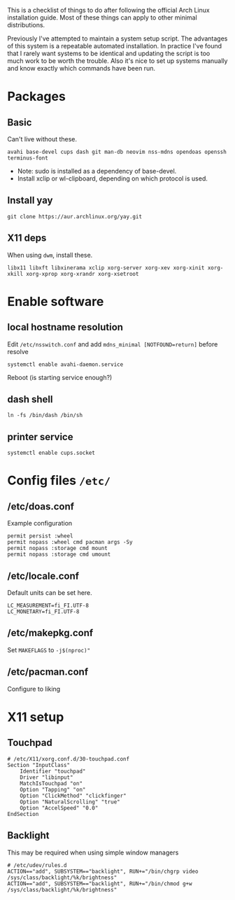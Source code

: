 This is a checklist of things to do after following the official Arch Linux installation guide.
Most of these things can apply to other minimal distributions.

Previously I've attempted to maintain a system setup script.
The advantages of this system is a repeatable automated installation.
In practice I've found that I rarely want systems to be identical and updating the script is too much work to be worth the trouble.
Also it's nice to set up systems manually and know exactly which commands have been run.

# Packages

## Basic

Can't live without these.

```
avahi base-devel cups dash git man-db neovim nss-mdns opendoas openssh terminus-font
```

 - Note: sudo is installed as a dependency of base-devel.
 - Install xclip or wl-clipboard, depending on which protocol is used.

## Install yay

```
git clone https://aur.archlinux.org/yay.git
```

## X11 deps

When using `dwm`, install these.

```
libx11 libxft libxinerama xclip xorg-server xorg-xev xorg-xinit xorg-xkill xorg-xprop xorg-xrandr xorg-xsetroot
```

# Enable software

## local hostname resolution

Edit `/etc/nsswitch.conf` and add `mdns_minimal [NOTFOUND=return]` before resolve
```
systemctl enable avahi-daemon.service
```
Reboot (is starting service enough?)

## dash shell

```
ln -fs /bin/dash /bin/sh
```

## printer service

```
systemctl enable cups.socket
```

# Config files `/etc/`

## /etc/doas.conf

Example configuration

```
permit persist :wheel
permit nopass :wheel cmd pacman args -Sy
permit nopass :storage cmd mount
permit nopass :storage cmd umount
```

## /etc/locale.conf

Default units can be set here.

```
LC_MEASUREMENT=fi_FI.UTF-8
LC_MONETARY=fi_FI.UTF-8
```

## /etc/makepkg.conf

Set `MAKEFLAGS` to `-j$(nproc)"`

## /etc/pacman.conf

Configure to liking

# X11 setup

## Touchpad

```
# /etc/X11/xorg.conf.d/30-touchpad.conf
Section "InputClass"
	Identifier "touchpad"
	Driver "libinput"
	MatchIsTouchpad "on"
	Option "Tapping" "on"
	Option "ClickMethod" "clickfinger"
	Option "NaturalScrolling" "true"
	Option "AccelSpeed" "0.0"
EndSection
```

## Backlight

This may be required when using simple window managers

```
# /etc/udev/rules.d
ACTION=="add", SUBSYSTEM=="backlight", RUN+="/bin/chgrp video /sys/class/backlight/%k/brightness"
ACTION=="add", SUBSYSTEM=="backlight", RUN+="/bin/chmod g+w /sys/class/backlight/%k/brightness"
```
